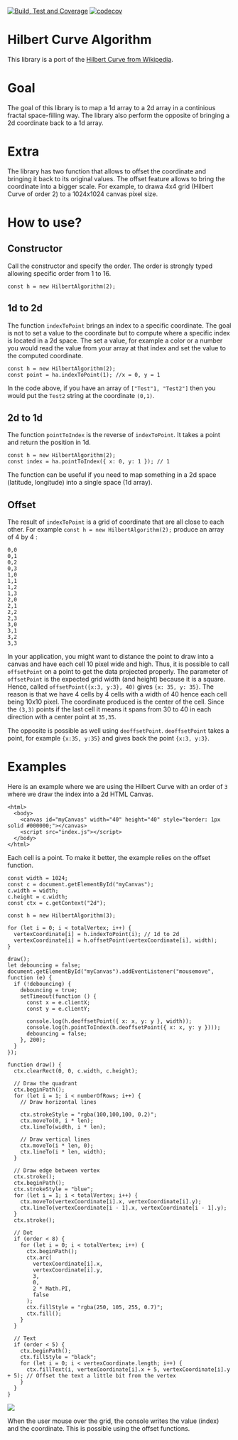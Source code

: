 [![Build, Test and Coverage](https://github.com/MrDesjardins/hilbert-curve-ts/actions/workflows/action.yml/badge.svg)](https://github.com/MrDesjardins/hilbert-curve-ts/actions/workflows/action.yml)
[![codecov](https://codecov.io/gh/MrDesjardins/hilbert-curve-ts/branch/master/graph/badge.svg?token=0HGGX9Z9OW)](https://codecov.io/gh/MrDesjardins/hilbert-curve-ts)

# Hilbert Curve Algorithm

This library is a port of the [Hilbert Curve from Wikipedia](https://en.wikipedia.org/wiki/Hilbert_curve).

# Goal

The goal of this library is to map a 1d array to a 2d array in a continious fractal space-filling way. The library also perform the opposite of bringing a 2d coordinate back to a 1d array.

# Extra

The library has two function that allows to offset the coordinate and bringing it back to its original values. The offset feature allows to bring the coordinate into a bigger scale. For example, to drawa 4x4 grid (Hilbert Curve of order 2) to a 1024x1024 canvas pixel size.

# How to use?

## Constructor

Call the constructor and specify the order. The order is strongly typed allowing specific order from 1 to 16.

```
const h = new HilbertAlgorithm(2);
```

## 1d to 2d

The function `indexToPoint` brings an index to a specific coordinate. The goal is not to set a value to the coordinate but to compute where a specific index is located in a 2d space. The set a value, for example a color or a number you would read the value from your array at that index and set the value to the computed coordinate.

```
const h = new HilbertAlgorithm(2);
const point = ha.indexToPoint(1); //x = 0, y = 1
```

In the code above, if you have an array of `["Test"1, "Test2"]` then you would put the `Test2` string at the coordinate `(0,1)`.

## 2d to 1d

The function `pointToIndex` is the reverse of `indexToPoint`. It takes a point and return the position in 1d.

```
const h = new HilbertAlgorithm(2);
const index = ha.pointToIndex({ x: 0, y: 1 }); // 1
```

The function can be useful if you need to map something in a 2d space (latitude, longitude) into a single space (1d array).

## Offset

The result of `indexToPoint` is a grid of coordinate that are all close to each other. For example `const h = new HilbertAlgorithm(2);` produce an array of 4 by 4 :

```
0,0
0,1
0,2
0,3
1,0
1,1
1,2
1,3
2,0
2,1
2,2
2,3
3,0
3,1
3,2
3,3
```

In your application, you might want to distance the point to draw into a canvas and have each cell 10 pixel wide and high. Thus, it is possible to call `offsetPoint` on a point to get the data projected properly. The parameter of `offsetPoint` is the expected grid width (and height) because it is a square. Hence, called `offsetPoint({x:3, y:3}, 40)` gives `{x: 35, y: 35}`. The reason is that we have 4 cells by 4 cells with a width of 40 hence each cell being 10x10 pixel. The coordinate produced is the center of the cell. Since the `(3,3)` points if the last cell it means it spans from 30 to 40 in each direction with a center point at `35,35`.

The opposite is possible as well using `deoffsetPoint`. `deoffsetPoint` takes a point, for example `{x:35, y:35}` and gives back the point `{x:3, y:3}`.

# Examples

Here is an example where we are using the Hilbert Curve with an order of `3` where we draw the index into a 2d HTML Canvas.

```
<html>
  <body>
    <canvas id="myCanvas" width="40" height="40" style="border: 1px solid #000000;"></canvas>
    <script src="index.js"></script>
  </body>
</html>
```

Each cell is a point. To make it better, the example relies on the offset function.

```
const width = 1024;
const c = document.getElementById("myCanvas");
c.width = width;
c.height = c.width;
const ctx = c.getContext("2d");

const h = new HilbertAlgorithm(3);

for (let i = 0; i < totalVertex; i++) {
  vertexCoordinate[i] = h.indexToPoint(i); // 1d to 2d
  vertexCoordinate[i] = h.offsetPoint(vertexCoordinate[i], width);
}

draw();
let debouncing = false;
document.getElementById("myCanvas").addEventListener("mousemove", function (e) {
  if (!debouncing) {
    debouncing = true;
    setTimeout(function () {
      const x = e.clientX;
      const y = e.clientY;

      console.log(h.deoffsetPoint({ x: x, y: y }, width));
      console.log(h.pointToIndex(h.deoffsetPoint({ x: x, y: y })));
      debouncing = false;
    }, 200);
  }
});

function draw() {
  ctx.clearRect(0, 0, c.width, c.height);

  // Draw the quadrant
  ctx.beginPath();
  for (let i = 1; i < numberOfRows; i++) {
    // Draw horizontal lines

    ctx.strokeStyle = "rgba(100,100,100, 0.2)";
    ctx.moveTo(0, i * len);
    ctx.lineTo(width, i * len);

    // Draw vertical lines
    ctx.moveTo(i * len, 0);
    ctx.lineTo(i * len, width);
  }

  // Draw edge between vertex
  ctx.stroke();
  ctx.beginPath();
  ctx.strokeStyle = "blue";
  for (let i = 1; i < totalVertex; i++) {
    ctx.moveTo(vertexCoordinate[i].x, vertexCoordinate[i].y);
    ctx.lineTo(vertexCoordinate[i - 1].x, vertexCoordinate[i - 1].y);
  }
  ctx.stroke();

  // Dot
  if (order < 8) {
    for (let i = 0; i < totalVertex; i++) {
      ctx.beginPath();
      ctx.arc(
        vertexCoordinate[i].x,
        vertexCoordinate[i].y,
        3,
        0,
        2 * Math.PI,
        false
      );
      ctx.fillStyle = "rgba(250, 105, 255, 0.7)";
      ctx.fill();
    }
  }

  // Text
  if (order < 5) {
    ctx.beginPath();
    ctx.fillStyle = "black";
    for (let i = 0; i < vertexCoordinate.length; i++) {
      ctx.fillText(i, vertexCoordinate[i].x + 5, vertexCoordinate[i].y + 5); // Offset the text a little bit from the vertex
    }
  }
}
```

![](documentationAssets/hilbert_curve_order3.png)

When the user mouse over the grid, the console writes the value (index) and the coordinate. This is possible using the offset functions.

